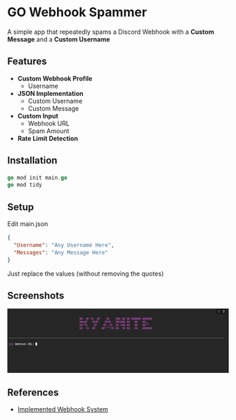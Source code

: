 
# GO Webhook Spammer

A simple app that repeatedly spams a Discord Webhook with a **Custom Message** and a **Custom Username**



## Features

- **Custom Webhook Profile**
    - Username
- **JSON Implementation**
    - Custom Username
    - Custom Message
- **Custom Input**
    - Webhook URL
    - Spam Amount
- **Rate Limit Detection**



## Installation

```go
go mod init main.go
go mod tidy
```


## Setup

Edit main.json

```json
{
  "Username": "Any Username Here",
  "Messages": "Any Message Here"
}
```
Just replace the values (without removing the quotes)
    
  

## Screenshots

![App Screenshot](https://github.com/Kyxnite/GoWebhookSpammer/blob/main/Media/Screenshot%202023-02-02%203.21.45%20AM.png?raw=true)


  

## References

 - [Implemented Webhook System](https://github.com/gtuk/discordwebhook)


